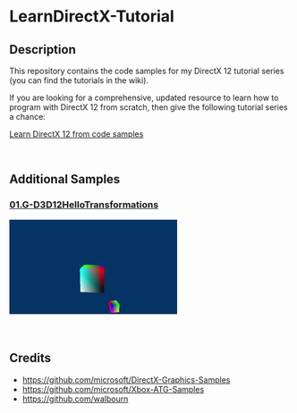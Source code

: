 # LearnDirectX-Tutorial
## Description
This repository contains the code samples for my DirectX 12 tutorial series (you can find the tutorials in the wiki).<br />

If you are looking for a comprehensive, updated resource to learn how to program with DirectX 12 from scratch, then give the following tutorial series a chance:

[Learn DirectX 12 from code samples](https://github.com/PAMinerva/LearnDirectX-Tutorial/wiki) <br />

<br>

## Additional Samples
### [01.G-D3D12HelloTransformations](https://github.com/PAMinerva/LearnDirectX-Samples/tree/master/01G-D3D12HelloTransformations)
<!---
![](images/camera.gif) <br /><br />
-->
<img src="images/07.gif" alt="camera" width="300"/>  <br /><br /><br />

## Credits
* https://github.com/microsoft/DirectX-Graphics-Samples <br />
* https://github.com/microsoft/Xbox-ATG-Samples <br />
* https://github.com/walbourn
